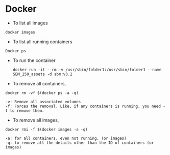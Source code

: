 # Docker
* To list all images
```
docker images
```

* To list all running containers
```
Docker ps
```
* To run the container
  ```
  docker run -it --rm -v /usr/sbin/folder1:/usr/sbin/folder1 --name SBM_250_assets -d sbm:v3.2
  ```
* To remove all containers,
```
docker rm -vf $(docker ps -a -q)
```

    -v: Remove all associated volumes
    -f: Forces the removal. Like, if any containers is running, you need -f to remove them.


* To remove all images,
```
docker rmi -f $(docker images -a -q)
```
    -a: for all containers, even not running, (or images)
    -q: to remove all the details other than the ID of containers (or images)
